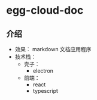 
# egg-cloud-doc

## 介绍

- 效果： markdown 文档应用程序
- 技术栈：
  - 壳子：
    - electron
  - 前端：
    - react
    - typescript